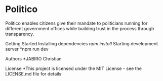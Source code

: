 # Politico
Politico enables citizens give their mandate to politicians running for different government offices while building trust in the process through transparency.

Getting Started
Installing dependencies
*npm install*
Starting development server
*npm run dev

Authors
*JABIRO Christian

License
*This project is licensed under the MIT License - see the LICENSE.md file for details
